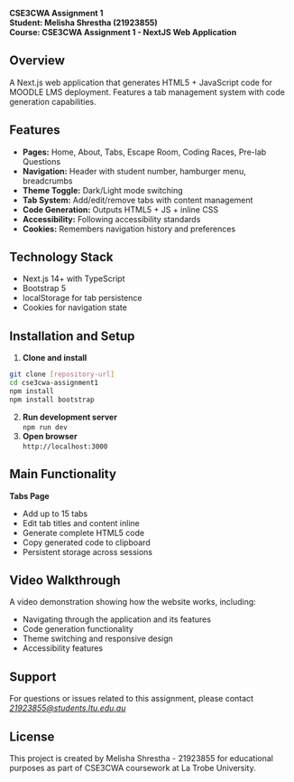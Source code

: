 **CSE3CWA Assignment 1  
Student: Melisha Shrestha (21923855)  
Course: CSE3CWA Assignment 1 - NextJS Web Application**

## Overview
A Next.js web application that generates HTML5 + JavaScript code for MOODLE LMS deployment. Features a tab management system with code generation capabilities.

## Features 
- **Pages:** Home, About, Tabs, Escape Room, Coding Races, Pre-lab Questions  
- **Navigation:** Header with student number, hamburger menu, breadcrumbs  
- **Theme Toggle:** Dark/Light mode switching  
- **Tab System:** Add/edit/remove tabs with content management  
- **Code Generation:** Outputs HTML5 + JS + inline CSS  
- **Accessibility:** Following accessibility standards  
- **Cookies:** Remembers navigation history and preferences  

## Technology Stack 
- Next.js 14+ with TypeScript  
- Bootstrap 5  
- localStorage for tab persistence  
- Cookies for navigation state  

## Installation and Setup  
1. **Clone and install**
```bash
git clone [repository-url]
cd cse3cwa-assignment1
npm install
npm install bootstrap
```
2. **Run development server**  
`npm run dev`
3. **Open browser**  
`http://localhost:3000`

## Main Functionality  
**Tabs Page**  
- Add up to 15 tabs
- Edit tab titles and content inline
- Generate complete HTML5 code
- Copy generated code to clipboard
- Persistent storage across sessions

## Video Walkthrough  
A video demonstration showing how the website works, including:  
- Navigating through the application and its features  
- Code generation functionality  
- Theme switching and responsive design  
- Accessibility features

## Support  
For questions or issues related to this assignment, please contact *21923855@students.ltu.edu.au*

## License  
This project is created by Melisha Shrestha - 21923855 for educational purposes as part of CSE3CWA coursework at La Trobe University.
